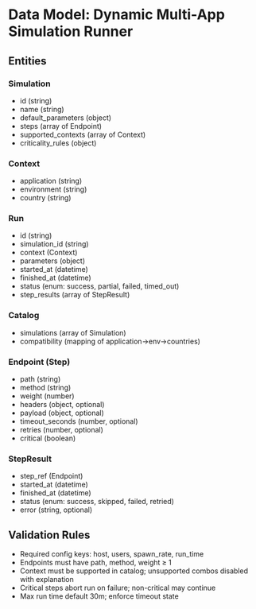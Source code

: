 # Data Model: Dynamic Multi-App Simulation Runner

## Entities

### Simulation

- id (string)
- name (string)
- default_parameters (object)
- steps (array of Endpoint)
- supported_contexts (array of Context)
- criticality_rules (object)

### Context

- application (string)
- environment (string)
- country (string)

### Run

- id (string)
- simulation_id (string)
- context (Context)
- parameters (object)
- started_at (datetime)
- finished_at (datetime)
- status (enum: success, partial, failed, timed_out)
- step_results (array of StepResult)

### Catalog

- simulations (array of Simulation)
- compatibility (mapping of application->env->countries)

### Endpoint (Step)

- path (string)
- method (string)
- weight (number)
- headers (object, optional)
- payload (object, optional)
- timeout_seconds (number, optional)
- retries (number, optional)
- critical (boolean)

### StepResult

- step_ref (Endpoint)
- started_at (datetime)
- finished_at (datetime)
- status (enum: success, skipped, failed, retried)
- error (string, optional)

## Validation Rules

- Required config keys: host, users, spawn_rate, run_time
- Endpoints must have path, method, weight ≥ 1
- Context must be supported in catalog; unsupported combos disabled with explanation
- Critical steps abort run on failure; non-critical may continue
- Max run time default 30m; enforce timeout state
